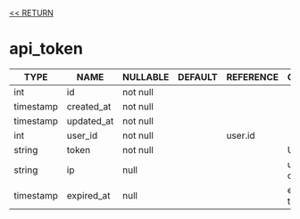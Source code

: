 [<< RETURN](..)

# api_token

TYPE | NAME | NULLABLE | DEFAULT | REFERENCE | COMMENT
---|---|---|---|---|---
int | id | not null | | |
timestamp | created_at | not null | | |
timestamp | updated_at | not null | | |
int | user_id | not null | | user.id |
string | token | not null | | | UNIQUE
string | ip | null | | | user client's ip
timestamp | expired_at | null | | | expired time
